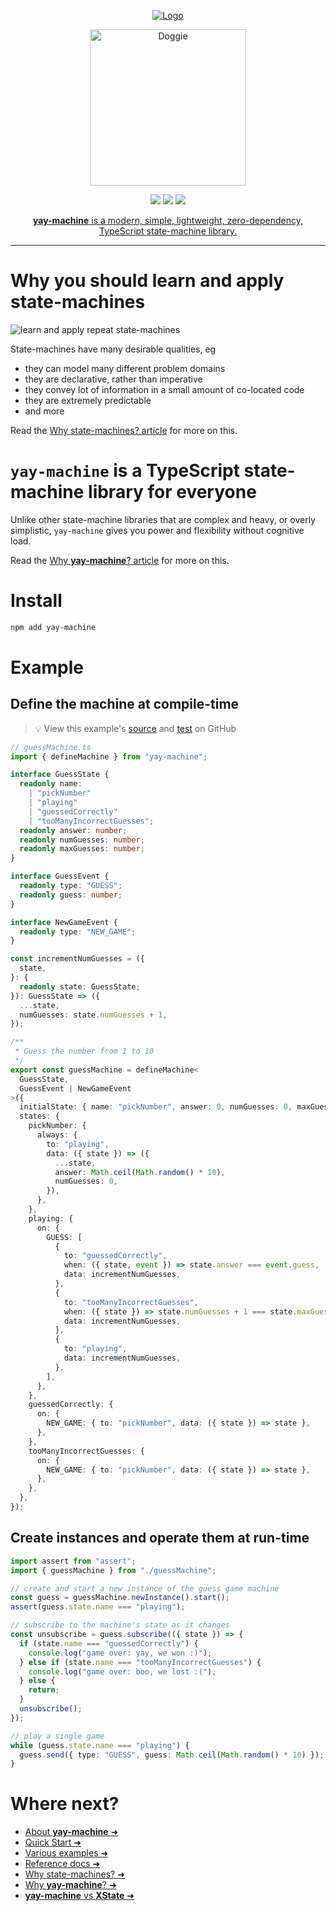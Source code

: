 <p align="center">
  <a href="https://yay-machine.js.org/"><img src="https://github.com/user-attachments/assets/80129f7d-5981-47e8-9092-78b6d755ef31" alt="Logo"></a>
</p>
<p align="center">
  <a href="https://yay-machine.js.org/"><img src="https://github.com/user-attachments/assets/e024314e-4616-496e-987d-ed636549bd79" alt="Doggie" width="250px"/></a>
</P>

<p align="center">
<a href="https://github.com/maurice/yay-machine/actions/workflows/build.yml" title="build"><img src="https://github.com/maurice/yay-machine/workflows/build/badge.svg"/></a>
<a href="https://www.npmjs.com/package/yay-machine" title="NPM"><img src="https://img.shields.io/npm/v/yay-machine"/></a>
<a href="https://coveralls.io/github/maurice/yay-machine" title="coverage"><img src="https://img.shields.io/coverallsCoverage/github/maurice/yay-machine"/></a>
</p>

<p align="center">
<a href="https://yay-machine.js.org/"><strong>yay-machine</strong> is a modern, simple, lightweight, zero-dependency, TypeScript state-machine library.</a>
</p>

---

# Why you should learn and apply state-machines

![learn and apply repeat state-machines](https://github.com/user-attachments/assets/8c3b547a-21b8-48e2-a482-cbd1ddbc4359)

State-machines have many desirable qualities, eg

- they can model many different problem domains
- they are declarative, rather than imperative
- they convey lot of information in a small amount of co-located code
- they are extremely predictable
- and more

Read the [Why state-machines? article](https://yay-machine.js.org/articles/why-state-machines/) for more on this.

# `yay-machine` is a TypeScript state-machine library for everyone

Unlike other state-machine libraries that are complex and heavy, or overly simplistic, `yay-machine` gives you power and flexibility without cognitive load.

Read the [Why **yay-machine**? article](https://yay-machine.js.org/articles/why-yay-machine/) for more on this.

# Install

```sh
npm add yay-machine
```

# Example

## Define the machine at compile-time

> 💡 View this example's <a href="https://github.com/maurice/yay-machine/blob/main/packages/example-machines/src/guess/guessMachine.ts" target="_blank">source</a> and <a href="https://github.com/maurice/yay-machine/blob/main/packages/example-machines/src/guess/__tests__/guessMachine.test.ts" target="_blank">test</a> on GitHub

```typescript
// guessMachine.ts
import { defineMachine } from "yay-machine";

interface GuessState {
  readonly name:
    | "pickNumber"
    | "playing"
    | "guessedCorrectly"
    | "tooManyIncorrectGuesses";
  readonly answer: number;
  readonly numGuesses: number;
  readonly maxGuesses: number;
}

interface GuessEvent {
  readonly type: "GUESS";
  readonly guess: number;
}

interface NewGameEvent {
  readonly type: "NEW_GAME";
}

const incrementNumGuesses = ({
  state,
}: {
  readonly state: GuessState;
}): GuessState => ({
  ...state,
  numGuesses: state.numGuesses + 1,
});

/**
 * Guess the number from 1 to 10
 */
export const guessMachine = defineMachine<
  GuessState,
  GuessEvent | NewGameEvent
>({
  initialState: { name: "pickNumber", answer: 0, numGuesses: 0, maxGuesses: 5 },
  states: {
    pickNumber: {
      always: {
        to: "playing",
        data: ({ state }) => ({
          ...state,
          answer: Math.ceil(Math.random() * 10),
          numGuesses: 0,
        }),
      },
    },
    playing: {
      on: {
        GUESS: [
          {
            to: "guessedCorrectly",
            when: ({ state, event }) => state.answer === event.guess,
            data: incrementNumGuesses,
          },
          {
            to: "tooManyIncorrectGuesses",
            when: ({ state }) => state.numGuesses + 1 === state.maxGuesses,
            data: incrementNumGuesses,
          },
          {
            to: "playing",
            data: incrementNumGuesses,
          },
        ],
      },
    },
    guessedCorrectly: {
      on: {
        NEW_GAME: { to: "pickNumber", data: ({ state }) => state },
      },
    },
    tooManyIncorrectGuesses: {
      on: {
        NEW_GAME: { to: "pickNumber", data: ({ state }) => state },
      },
    },
  },
});
```

## Create instances and operate them at run-time

```typescript
import assert from "assert";
import { guessMachine } from "./guessMachine";

// create and start a new instance of the guess game machine
const guess = guessMachine.newInstance().start();
assert(guess.state.name === "playing");

// subscribe to the machine's state as it changes
const unsubscribe = guess.subscribe(({ state }) => {
  if (state.name === "guessedCorrectly") {
    console.log("game over: yay, we won :)");
  } else if (state.name === "tooManyIncorrectGuesses") {
    console.log("game over: boo, we lost :(");
  } else {
    return;
  }
  unsubscribe();
});

// play a single game
while (guess.state.name === "playing") {
  guess.send({ type: "GUESS", guess: Math.ceil(Math.random() * 10) });
}
```

# Where next?

- [About **yay-machine** ➜](https://yay-machine.js.org/)
- [Quick Start ➜](https://yay-machine.js.org/quick-start/)
- [Various examples ➜](https://yay-machine.js.org/examples/toggle/)
- [Reference docs ➜](https://yay-machine.js.org/reference/state/)
- [Why state-machines? ➜](https://yay-machine.js.org/articles/why-state-machines/)
- [Why **yay-machine**? ➜](https://yay-machine.js.org/articles/why-yay-machine/)
- [**yay-machine** vs **XState** ➜](https://yay-machine.js.org/articles/vs-xstate/)
